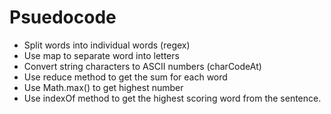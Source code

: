 # Psuedocode
- Split words into individual words (regex)
- Use map to separate word into letters
- Convert string characters to ASCII numbers (charCodeAt)
- Use reduce method to get the sum for each word
- Use Math.max() to get  highest number 
- Use indexOf method to get the highest scoring word from the sentence.